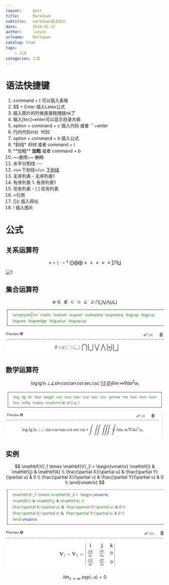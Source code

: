 ```yaml
---
layout:     post
title:      Markdown
subtitle:   markdown语法知识
date:       2018-01-22
author:     liuyan
urlname:    Markdown
catalog: true
tags:
    - 工具
categories: 工具
---
```


# 语法快捷键

1. command + t 可以插入表格
2. $$ + Enter 插入Latex公式   
3. 插入图片的时候直接拖拽就ok了
4. 输入[toc]+enter可以显示目录大纲
5. option + command + c 插入代码    或者 ```+enter  
6. 行内代码`代码`    \`代码\`
7. option + command + b 插入公式
8. \*斜线\*    *斜线*    或者 command + i
9. \*\*加粗\*\*    **加粗**   或者 command + b
10. **~**\~删除~\~    ~~删除~~
11. 水平分割线 ---
12. \<u>下划线\</u>    <u>下划线</u>
13. 无序列表    - 无序列表1    
14. 有序列表    1. 有序列表1
15. 任务列表    - [ ] 任务列表
16. \>引用
17. \[]()   插入网址
18. \![]() 插入图片

# 公式

## 关系运算符

$$
\times  \div  \mid  \cdot  \circ \ast  \bigodot  \bigotimes  \bigoplus  \leq  \geq  \neq  \approx  \equiv  \sum  \prod  \coprod
$$

![1](1.jpg)

## 集合运算符

$$
\emptyset  \in  \notin  \subset  \supset  \subseteq  \supseteq  \bigcap  \bigcup  \bigvee  \bigwedge  \biguplus  \bigsqcup 
$$

![2](Markdown/2.jpg)

## 数学运算符

$$
\log  \lg  \ln  \bot  \angle  \sin  \cos  \tan  \cot  \sec  \csc  \prime  \int  \iint  \iiint  \oint  \lim  \infty  \nabla  \mathrm{d} a^2 a_1
$$

![3](Markdown/3.jpg)

## 实例

$$
\mathbf{V}_1 \times \mathbf{V}_2 =  \begin{vmatrix} 
\mathbf{i} & \mathbf{j} & \mathbf{k} \\
\frac{\partial X}{\partial u} &  \frac{\partial Y}{\partial u} & 0 \\
\frac{\partial X}{\partial v} &  \frac{\partial Y}{\partial v} & 0 \\
\end{vmatrix}
$$

![4](Markdown/4.jpg)

$$
lim_{x \to \infty} \ exp(-x)=0
$$




























